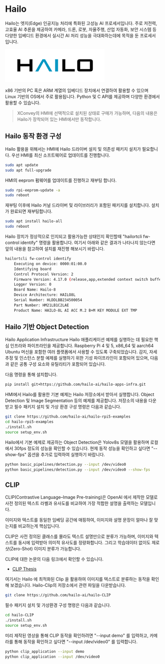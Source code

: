 # Hailo
Hailo는 엣지(Edge) 인공지능 처리에 특화된 고성능 AI 프로세서입니다. 주로 저전력, 고효율 AI 추론을 제공하여 카메라, 드론, 로봇, 자율주행, 산업 자동화, 보안 시스템 등 다양한 임베디드 환경에서 실시간 AI 처리 성능을 극대화하는데에 목적을 둔 프로세서 입니다. 

![Hailo AI](res/hailo.png)

x86 기반의 PC 혹은 ARM 계열의 임베디드 장치에서 연결하여 활용할 수 있으며 Linux 기반의 OS에서 주로 활용됩니다. Python 및 C API를 제공하며 다양한 환경에서 활용할 수 있습니다. 

>XConvey의 HMI에 선택적으로 설치된 상태로 구매가 가능하며, 다음의 내용은 Hailo가 장착되어 있는 HMI에서만 동작합니다. 

## Hailo 동작 환경 구성 
Hailo 활용을 위해서는 HMI에 Hailo 드라이버 설치 및 의존성 패키지 설치가 필요합니다. 우선 HMI를 최신 소프트웨어로 업데이트를 진행합니다. 

```sh 
sudo apt update
sudo apt full-upgrade 
```

HMI의 eeprom 펌웨어를 업데이트를 진행하고 재부팅 합니다. 

```sh 
sudo rpi-eeprom-update -a 
sudo reboot 
```

재부팅 이후에 Hailo 커널 드라이버 및 라이브러리가 포함된 패키지를 설치합니다. 설치가 완료되면 재부팅합니다. 

```sh 
sudo apt install hailo-all 
sudo reboot 
```

Hailo 장치가 정상적으로 인지되고 활용가능한 상태인지 확인할때 "hailortcli fw-control identify" 명령을 활용합니다. 여기서 아래와 같은 결과가 나타나지 않는다면 앞의 내용을 참고하여 설치를 재진행 해보시기 바랍니다. 

```sh 
hailortcli fw-control identify
    Executing on device: 0000:01:00.0
    Identifying board
    Control Protocol Version: 2
    Firmware Version: 4.17.0 (release,app,extended context switch buffer)
    Logger Version: 0
    Board Name: Hailo-8
    Device Architecture: HAILO8L
    Serial Number: HLDDLBB234500054
    Part Number: HM21LB1C2LAE
    Product Name: HAILO-8L AI ACC M.2 B+M KEY MODULE EXT TMP
```

## Hailo 기반 Object Detection 
Hailo Application Infrastructure Hailo 애플리케이션 예제를 실행하는 데 필요한 핵심 인프라와 파이프라인을 제공합니다. Raspberry Pi 4 및 5, x86_64 및 aarch64 Ubuntu 머신을 포함한 여러 플랫폼에서 사용할 수 있도록 구축되었습니다. 감지, 자세 추정 및 인스턴스 분할 예제를 실행하기 위한 기성 파이프라인이 포함되어 있으며, 다음과 같은 공통 구성 요소와 유틸리티가 포함되어 있습니다.

다음 명령을 통해 설치합니다. 
```sh 
pip install git+https://github.com/hailo-ai/hailo-apps-infra.git
```

HMI에서 Hailo를 활용한 기본 예제는 Hailo 저장소에서 받아서 실행합니다. Object Detection 및 Image Segmentation 등의 예제를 제공합니다. 저장소의 내용을 다운받고 필수 패키지 설치 및 가상 환경 구성 명령은 다음과 같습니다. 
```sh
git clone https://github.com/hailo-ai/hailo-rpi5-examples 
cd hailo-rpi5-examples
./install.sh 
source setup_env.sh 
```

Hailo에서 기본 예제로 제공하는 Object Detection은 Yolov8s 모델을 활용하며 로컬에서 30fps 정도의 성능을 확인할 수 있습니다. 현제 동작 성능을 확인하고 싶다면 "--show-fps" 옵션을 추가로 입력하여 실행하기 바랍니다. 
```sh
python basic_pipelines/detection.py --input /dev/video0 
python basic_pipelines/detection.py --input /dev/video0 --show-fps 
```

## CLIP 
CLIP(Contrastive Language–Image Pre-training)은 OpenAI 에서 제작한 모델로 사전 정의된 텍스트 라벨과 유사도를 비교하여 가장 적합한 설명을 출력하는 모델입니다. 

이미지와 텍스트를 동일한 임베딩 공간에 매핑하여, 이미지와 설명 문장이 얼마나 잘 맞는지를 비교하는게 핵심입니다. 

CLIP은 사전 정의된 클래스를 몰라도 텍스트 설명만으로 분류가 가능하며, 이미지와 텍스트를 동시에 입력받아 의미적 유사도를 정량화합니다. 그리고 학습데이터 없이도 제로샷(Zero-Shot) 이미지 분류가 가능합니다. 

CLIP에 대한 논문의 다음 링크에서 확인할 수 있습니다. 

- [CLIP Thesis](https://arxiv.org/abs/2103.00020)

여기서는 Hailo 에 최적화된 Clip 을 활용하여 이미지를 텍스트로 분류하는 동작을 확인해 보겠습니다. Hailo-Clip의 저장소에서 관련 파일을 다운받습니다. 
```sh
git clone https://github.com/hailo-ai/hailo-CLIP 
```

필수 패키지 설치 및 가상환경 구성 명령은 다음과 같습니다. 
```sh 
cd hailo-CLIP
./install.sh 
source setup_env.sh 
```

미리 제작된 영상을 통해 CLIP 동작을 확인하려면 "--input demo" 를 입력하고, 카메라를 통해 동작을 확인하고 싶다면 "--input /dev/video0" 를 입력합니다. 
```sh
python clip_application --input demo
python clip_application --input /dev/video0
```

